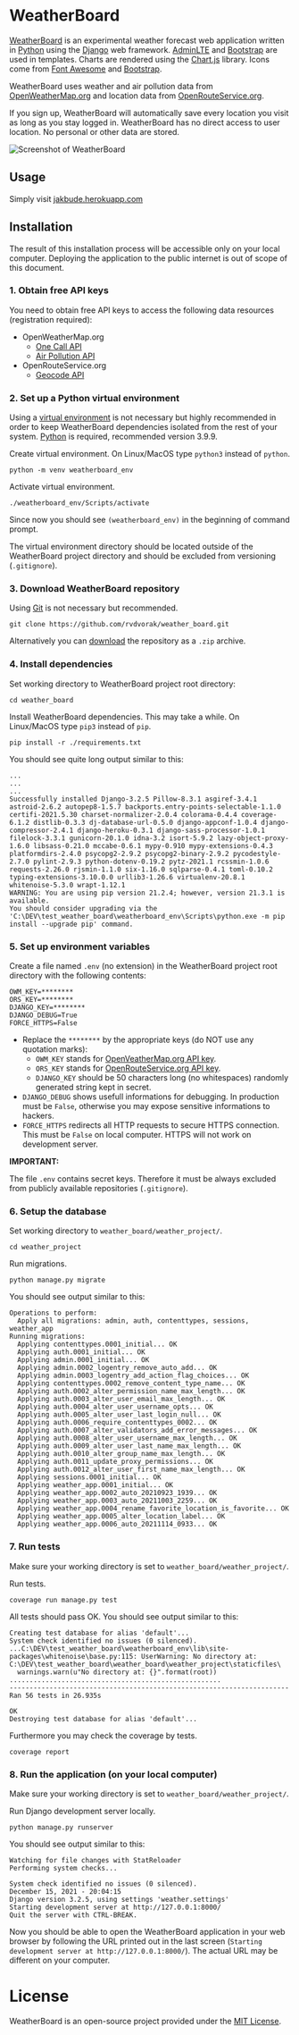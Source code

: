 # WeatherBoard

[WeatherBoard](https://jakbude.herokuapp.com) is an experimental weather forecast web application written in [Python](https://www.python.org) using the [Django](https://www.djangoproject.com) web framework. [AdminLTE](https://adminlte.io) and [Bootstrap](https://getbootstrap.com) are used in templates. Charts are rendered using the [Chart.js](https://www.chartjs.org) library. Icons come from [Font Awesome](https://fontawesome.com) and [Bootstrap](https://icons.getbootstrap.com).

WeatherBoard uses weather and air pollution data from [OpenWeatherMap.org](https://openweathermap.org) and location data from [OpenRouteService.org](https://openrouteservice.org).

If you sign up, WeatherBoard will automatically save every location you visit as long as you stay logged in. WeatherBoard has no direct access to user location.
No personal or other data are stored. 

![Screenshot of WeatherBoard](screenshot.png "WeatherBoard")

## Usage
Simply visit [jakbude.herokuapp.com](https://jakbude.herokuapp.com)

## Installation
The result of this installation process will be accessible only on your local computer. Deploying the application to the public internet is out of scope of this document.

### 1. Obtain free API keys

You need to obtain free API keys to access the following data resources (registration required):
* OpenWeatherMap.org
  * [One Call API](https://openweathermap.org/api/one-call-api)
  * [Air Pollution API](https://openweathermap.org/api/air-pollution)
* OpenRouteService.org
  * [Geocode API](https://openrouteservice.org/dev/#/api-docs/geocode/)

### 2. Set up a Python virtual environment

Using a [virtual environment](https://docs.djangoproject.com/en/3.2/howto/windows/#setting-up-a-virtual-environment) is not necessary but highly recommended in order to keep WeatherBoard dependencies isolated from the rest of your system. [Python](https://www.python.org/downloads/) is required, recommended version 3.9.9.

Create virtual environment. On Linux/MacOS type `python3` instead of `python`.
```shell
python -m venv weatherboard_env
```
Activate virtual environment.
```shell
./weatherboard_env/Scripts/activate
```
Since now you should see `(weatherboard_env)` in the beginning of command prompt.

The virtual environment directory should be located outside of the WeatherBoard project directory and should be excluded from versioning (`.gitignore`).

### 3. Download WeatherBoard repository
Using [Git](https://git-scm.com) is not necessary but recommended.

```shell
git clone https://github.com/rvdvorak/weather_board.git
```

Alternatively you can [download](https://github.com/rvdvorak/weather_board/archive/refs/heads/main.zip) the repository as a `.zip` archive.

### 4. Install dependencies
Set working directory to WeatherBoard project root directory:
```shell
cd weather_board
```
Install WeatherBoard dependencies. This may take a while.
On Linux/MacOS type `pip3` instead of `pip`.
```shell
pip install -r ./requirements.txt
```

You should see quite long output similar to this:
```shell
...
...
...
Successfully installed Django-3.2.5 Pillow-8.3.1 asgiref-3.4.1 astroid-2.6.2 autopep8-1.5.7 backports.entry-points-selectable-1.1.0 certifi-2021.5.30 charset-normalizer-2.0.4 colorama-0.4.4 coverage-6.1.2 distlib-0.3.3 dj-database-url-0.5.0 django-appconf-1.0.4 django-compressor-2.4.1 django-heroku-0.3.1 django-sass-processor-1.0.1 filelock-3.3.1 gunicorn-20.1.0 idna-3.2 isort-5.9.2 lazy-object-proxy-1.6.0 libsass-0.21.0 mccabe-0.6.1 mypy-0.910 mypy-extensions-0.4.3 platformdirs-2.4.0 psycopg2-2.9.2 psycopg2-binary-2.9.2 pycodestyle-2.7.0 pylint-2.9.3 python-dotenv-0.19.2 pytz-2021.1 rcssmin-1.0.6 requests-2.26.0 rjsmin-1.1.0 six-1.16.0 sqlparse-0.4.1 toml-0.10.2 typing-extensions-3.10.0.0 urllib3-1.26.6 virtualenv-20.8.1 whitenoise-5.3.0 wrapt-1.12.1
WARNING: You are using pip version 21.2.4; however, version 21.3.1 is available.
You should consider upgrading via the 'C:\DEV\test_weather_board\weatherboard_env\Scripts\python.exe -m pip install --upgrade pip' command.
```

### 5. Set up environment variables
Create a file named `.env` (no extension) in the WeatherBoard project root directory with the following contents:
```
OWM_KEY=********
ORS_KEY=********
DJANGO_KEY=********
DJANGO_DEBUG=True
FORCE_HTTPS=False
```
* Replace the ``********`` by the appropriate keys (do NOT use any quotation marks):
  * `OWM_KEY` stands for [OpenVeatherMap.org API key](https://home.openweathermap.org/api_keys).
  * `ORS_KEY` stands for [OpenRouteService.org API key](https://openrouteservice.org/dev/#/home).
  * `DJANGO_KEY` should be 50 characters long (no whitespaces) randomly generated string kept in secret.
* `DJANGO_DEBUG` shows usefull informations for debugging. In production must be `False`, otherwise you may expose sensitive informations to hackers.
* `FORCE_HTTPS` redirects all HTTP requests to secure HTTPS connection. This must be `False` on local computer. HTTPS will not work on development server.

**IMPORTANT:**

The file `.env` contains secret keys. Therefore it must be always excluded from publicly available repositories (`.gitignore`).

### 6. Setup the database
Set working directory to `weather_board/weather_project/`.
```shell
cd weather_project
```
Run migrations.
```shell
python manage.py migrate
```
You should see output similar to this:
```shell
Operations to perform:
  Apply all migrations: admin, auth, contenttypes, sessions, weather_app
Running migrations:
  Applying contenttypes.0001_initial... OK
  Applying auth.0001_initial... OK
  Applying admin.0001_initial... OK
  Applying admin.0002_logentry_remove_auto_add... OK
  Applying admin.0003_logentry_add_action_flag_choices... OK
  Applying contenttypes.0002_remove_content_type_name... OK
  Applying auth.0002_alter_permission_name_max_length... OK
  Applying auth.0003_alter_user_email_max_length... OK
  Applying auth.0004_alter_user_username_opts... OK
  Applying auth.0005_alter_user_last_login_null... OK
  Applying auth.0006_require_contenttypes_0002... OK
  Applying auth.0007_alter_validators_add_error_messages... OK
  Applying auth.0008_alter_user_username_max_length... OK
  Applying auth.0009_alter_user_last_name_max_length... OK
  Applying auth.0010_alter_group_name_max_length... OK
  Applying auth.0011_update_proxy_permissions... OK
  Applying auth.0012_alter_user_first_name_max_length... OK
  Applying sessions.0001_initial... OK
  Applying weather_app.0001_initial... OK
  Applying weather_app.0002_auto_20210923_1939... OK
  Applying weather_app.0003_auto_20211003_2259... OK
  Applying weather_app.0004_rename_favorite_location_is_favorite... OK
  Applying weather_app.0005_alter_location_label... OK
  Applying weather_app.0006_auto_20211114_0933... OK
```

### 7. Run tests
Make sure your working directory is set to `weather_board/weather_project/`.

Run tests.
```shell
coverage run manage.py test
```
All tests should pass OK. You should see output similar to this:
```shell
Creating test database for alias 'default'...
System check identified no issues (0 silenced).
...C:\DEV\test_weather_board\weatherboard_env\lib\site-packages\whitenoise\base.py:115: UserWarning: No directory at: C:\DEV\test_weather_board\weather_board\weather_project\staticfiles\
  warnings.warn(u"No directory at: {}".format(root))
.....................................................
----------------------------------------------------------------------
Ran 56 tests in 26.935s

OK
Destroying test database for alias 'default'...
```
Furthermore you may check the coverage by tests.
```shell
coverage report
```

### 8. Run the application (on your local computer)
Make sure your working directory is set to `weather_board/weather_project/`.

Run Django development server locally.
```shell
python manage.py runserver
```
You should see output similar to this:
```shell
Watching for file changes with StatReloader
Performing system checks...

System check identified no issues (0 silenced).
December 15, 2021 - 20:04:15
Django version 3.2.5, using settings 'weather.settings'
Starting development server at http://127.0.0.1:8000/
Quit the server with CTRL-BREAK.
```
Now you should be able to open the WeatherBoard application in your web browser by following the URL printed out in the last screen (`Starting development server at http://127.0.0.1:8000/`). The actual URL may be different on your computer.

# License
WeatherBoard is an open-source project provided under the [MIT License](LICENSE.txt).